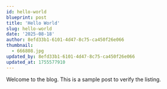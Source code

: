 ```yaml
---
id: hello-world
blueprint: post
title: 'Hello World'
slug: hello-world
date: '2025-08-18'
author: 8efd33b1-6101-4d47-8c75-ca450f26e066
thumbnail:
  - 666808.jpg
updated_by: 8efd33b1-6101-4d47-8c75-ca450f26e066
updated_at: 1755577910
---
```

Welcome to the blog. This is a sample post to verify the listing.